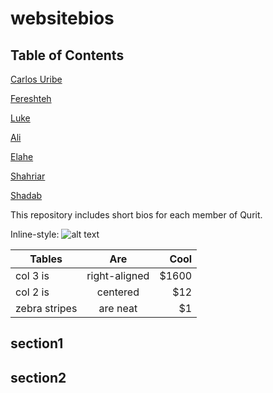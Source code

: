 # websitebios

## Table of Contents

[Carlos Uribe](CU.md)

[Fereshteh](FYR.md)

[Luke](LP.md)

[Ali](Ali.md)

[Elahe](EM_Bio.md)

[Shahriar](MSRS.md)

[Shadab](SA.md)

This repository includes short bios for each member of Qurit.

Inline-style: 
![alt text](https://www.bccrc.ca/dept/io-programs/qurit/sites/qurit/files/FINAL_QURIT_PNG_60.png "Logo Title Text 1")


| Tables        | Are           | Cool  |
| ------------- |:-------------:| -----:|
| col 3 is      | right-aligned | $1600 |
| col 2 is      | centered      |   $12 |
| zebra stripes | are neat      |    $1 |


## section1


## section2
